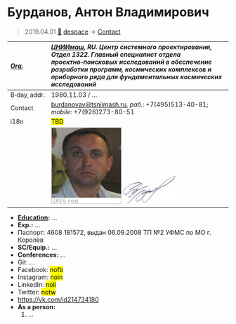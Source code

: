 # Бурданов, Антон Владимирович
> 2019.04.01 [🚀](../index/index.md) [despace](index.md) → [Contact](contact.md)

|*[Org.](contact.md)*|*[ЦНИИмаш](zz_tsniimash.md), RU. Центр системного проектирования, Отдел 1322. Главный специалист отдела проектно‑поисковых исследований в обеспечение разработки программ, космических комплексов и приборного ряда для фундаментальных космических исследований*|
|:--|:--|
|B‑day, addr.|1980.11.03 / …|
|Contact|<burdanovav@tsniimash.ru>, *раб.:* +7(495)513-40-81; *mobile:* +7(926)273-80-51|
|i18n|<mark>TBD</mark>|
| |![](f/contact/b/burdanov1_photo.jpg) [![](f/contact/b/burdanov1_sign_thumb.jpg)](f/contact/b/burdanov1_sign.png)|

   - **[Education](edu.md):** …
   - **Exp.:** …
   - Паспорт: 4608 181572, выдан 06.09.2008 ТП №2 УФМС по МО г. Королёв
   - **SC/Equip.:** …
   - **Conferences:** …
   - Git: …
   - Facebook: <mark>nofb</mark>
   - Instagram: <mark>noin</mark>
   - LinkedIn: <mark>noli</mark>
   - Twitter: <mark>notw</mark>
   - <https://vk.com/id214734180>
   - **As a person:**
      1. …
